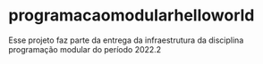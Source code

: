 # programacaomodularhelloworld
Esse projeto faz parte da entrega da infraestrutura da disciplina programação modular do período 2022.2
